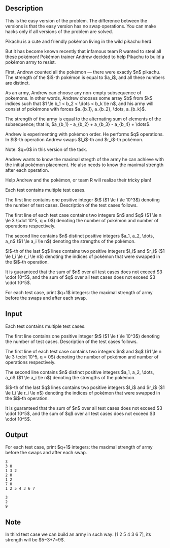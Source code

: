 ## Description

<div><p><span class="tex-font-style-bf">This is the easy version of the problem. The difference between the versions is that the easy version has no swap operations. You can make hacks only if all versions of the problem are solved.</span></p><p>Pikachu is a cute and friendly pokémon living in the wild pikachu herd.</p><p>But it has become known recently that infamous team R wanted to steal all these pokémon! Pokémon trainer Andrew decided to help Pikachu to build a pokémon army to resist.</p><p>First, Andrew counted all the pokémon&nbsp;— there were exactly $n$ pikachu. The strength of the $i$-th pokémon is equal to $a_i$, and all these numbers are distinct.</p><p>As an army, Andrew can choose any non-empty subsequence of pokemons. In other words, Andrew chooses some array $b$ from $k$ indices such that $1 \le b_1 &lt; b_2 &lt; \dots &lt; b_k \le n$, and his army will consist of pokémons with forces $a_{b_1}, a_{b_2}, \dots, a_{b_k}$.</p><p>The strength of the army is equal to the alternating sum of elements of the subsequence; that is, $a_{b_1} - a_{b_2} + a_{b_3} - a_{b_4} + \dots$.</p><p>Andrew is experimenting with pokémon order. He performs $q$ operations. In $i$-th operation Andrew swaps $l_i$-th and $r_i$-th pokémon.</p><p><span class="tex-font-style-bf">Note: $q=0$ in this version of the task.</span></p><p>Andrew wants to know the maximal stregth of the army he can achieve with the initial pokémon placement. He also needs to know the maximal strength after each operation.</p><p>Help Andrew and the pokémon, or team R will realize their tricky plan!</p></div><div class="input-specification"><p>Each test contains multiple test cases.</p><p>The first line contains one positive integer $t$ ($1 \le t \le 10^3$) denoting the number of test cases. Description of the test cases follows.</p><p>The first line of each test case contains two integers $n$ and $q$ ($1 \le n \le 3 \cdot 10^5, q = 0$) denoting the number of pokémon and number of operations respectively.</p><p>The second line contains $n$ distinct positive integers $a_1, a_2, \dots, a_n$ ($1 \le a_i \le n$) denoting the strengths of the pokémon.</p><p>$i$-th of the last $q$ lines contains two positive integers $l_i$ and $r_i$ ($1 \le l_i \le r_i \le n$) denoting the indices of pokémon that were swapped in the $i$-th operation.</p><p>It is guaranteed that the sum of $n$ over all test cases does not exceed $3 \cdot 10^5$, and the sum of $q$ over all test cases does not exceed $3 \cdot 10^5$. </p></div><div class="output-specification"><p>For each test case, print $q+1$ integers: the maximal strength of army before the swaps and after each swap.</p></div>

## Input

<p>Each test contains multiple test cases.</p><p>The first line contains one positive integer $t$ ($1 \le t \le 10^3$) denoting the number of test cases. Description of the test cases follows.</p><p>The first line of each test case contains two integers $n$ and $q$ ($1 \le n \le 3 \cdot 10^5, q = 0$) denoting the number of pokémon and number of operations respectively.</p><p>The second line contains $n$ distinct positive integers $a_1, a_2, \dots, a_n$ ($1 \le a_i \le n$) denoting the strengths of the pokémon.</p><p>$i$-th of the last $q$ lines contains two positive integers $l_i$ and $r_i$ ($1 \le l_i \le r_i \le n$) denoting the indices of pokémon that were swapped in the $i$-th operation.</p><p>It is guaranteed that the sum of $n$ over all test cases does not exceed $3 \cdot 10^5$, and the sum of $q$ over all test cases does not exceed $3 \cdot 10^5$. </p>

## Output

<p>For each test case, print $q+1$ integers: the maximal strength of army before the swaps and after each swap.</p>





```input1
3
3 0
1 3 2
2 0
1 2
7 0
1 2 5 4 3 6 7
```




```output1
3
2
9
```



## Note

<p>In third test case we can build an army in such way: [1 2 <span class="tex-font-style-bf">5</span> 4 <span class="tex-font-style-bf">3</span> 6 <span class="tex-font-style-bf">7</span>], its strength will be $5−3+7=9$.</p>
